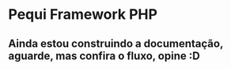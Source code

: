 # Pequi Framework PHP


## Ainda estou construindo a documentação, aguarde, mas confira o fluxo, opine :D